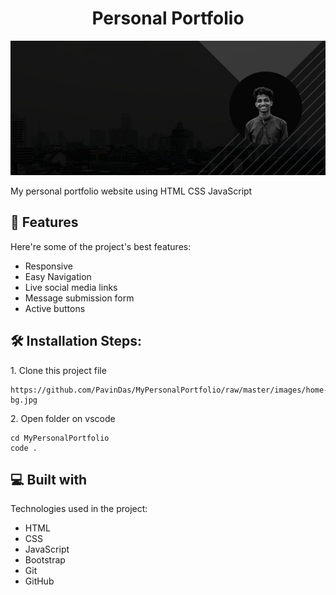 <h1 align="center" id="title">Personal Portfolio</h1>

[<p align="center"><img src="https://github.com/PavinDas/MyPersonalPortfolio/raw/master/images/home-bg.jpg" alt="project-image"></p>](https://socialify.git.ci/PavinDas/MyPersonalPortfolio/image?font=Raleway&language=1&name=1&owner=1&pattern=Solid&stargazers=1&theme=Dark)

<p id="description">My personal portfolio website using HTML CSS JavaScript</p>

  
  
<h2>🧐 Features</h2>

Here're some of the project's best features:

*   Responsive
*   Easy Navigation
*   Live social media links
*   Message submission form
*   Active buttons

<h2>🛠️ Installation Steps:</h2>

<p>1. Clone this project file</p>

```
https://github.com/PavinDas/MyPersonalPortfolio/raw/master/images/home-bg.jpg
```

<p>2. Open folder on vscode</p>

```
cd MyPersonalPortfolio
code .
```

  
  
<h2>💻 Built with</h2>

Technologies used in the project:

*   HTML
*   CSS
*   JavaScript
*   Bootstrap
*   Git
*   GitHub
